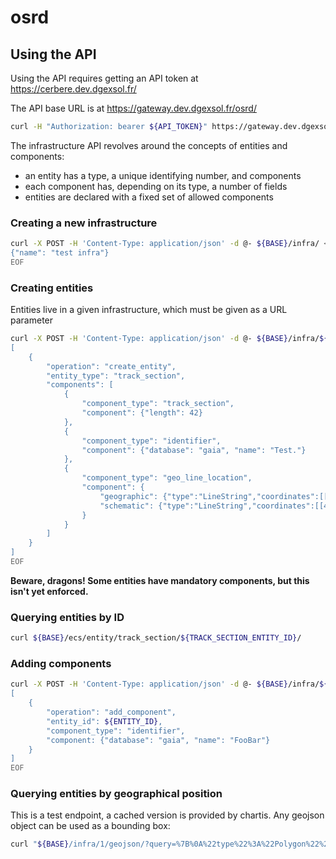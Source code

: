 # osrd

## Using the API

Using the API requires getting an API token at https://cerbere.dev.dgexsol.fr/

The API base URL is at https://gateway.dev.dgexsol.fr/osrd/

```sh
curl -H "Authorization: bearer ${API_TOKEN}" https://gateway.dev.dgexsol.fr/osrd/${ENDPOINT}
```

The infrastructure API revolves around the concepts of entities and components:

 - an entity has a type, a unique identifying number, and components
 - each component has, depending on its type, a number of fields
 - entities are declared with a fixed set of allowed components

### Creating a new infrastructure

```sh
curl -X POST -H 'Content-Type: application/json' -d @- ${BASE}/infra/ <<EOF
{"name": "test infra"}
EOF
```

### Creating entities

Entities live in a given infrastructure, which must be given as a URL parameter

```sh
curl -X POST -H 'Content-Type: application/json' -d @- ${BASE}/infra/${INFRA_ID}/edit/ <<EOF
[
    {
        "operation": "create_entity",
        "entity_type": "track_section",
        "components": [
            {
                "component_type": "track_section",
                "component": {"length": 42}
            },
            {
                "component_type": "identifier",
                "component": {"database": "gaia", "name": "Test."}
            },
            {
                "component_type": "geo_line_location",
                "component": {
                    "geographic": {"type":"LineString","coordinates":[[42, 42],[43, 42]]},
                    "schematic": {"type":"LineString","coordinates":[[42, 42],[43, 42]]}
                }
            }
        ]
    }
]
EOF
```

**Beware, dragons! Some entities have mandatory components, but this isn't yet enforced.**


### Querying entities by ID

```sh
curl ${BASE}/ecs/entity/track_section/${TRACK_SECTION_ENTITY_ID}/
```


### Adding components

```sh
curl -X POST -H 'Content-Type: application/json' -d @- ${BASE}/infra/${INFRA_ID}/edit/ <<EOF
[
    {
        "operation": "add_component",
        "entity_id": ${ENTITY_ID},
        "component_type": "identifier",
        "component: {"database": "gaia", "name": "FooBar"}
    }
]
EOF
```


### Querying entities by geographical position

This is a test endpoint, a cached version is provided by chartis. Any geojson object can be used as a bounding box:

```sh
curl "${BASE}/infra/1/geojson/?query=%7B%0A%22type%22%3A%22Polygon%22%2C%0A%22coordinates%22%3A%5B%0A%5B%0A%5B-27.303581%2C-48.458352%5D%2C%0A%5B106.373722%2C-48.458352%5D%2C%0A%5B106.373722%2C55.776573%5D%2C%0A%5B-27.303581%2C55.776573%5D%2C%0A%5B-27.303581%2C-48.458352%5D%0A%5D%0A%5D%0A%7D"
```

